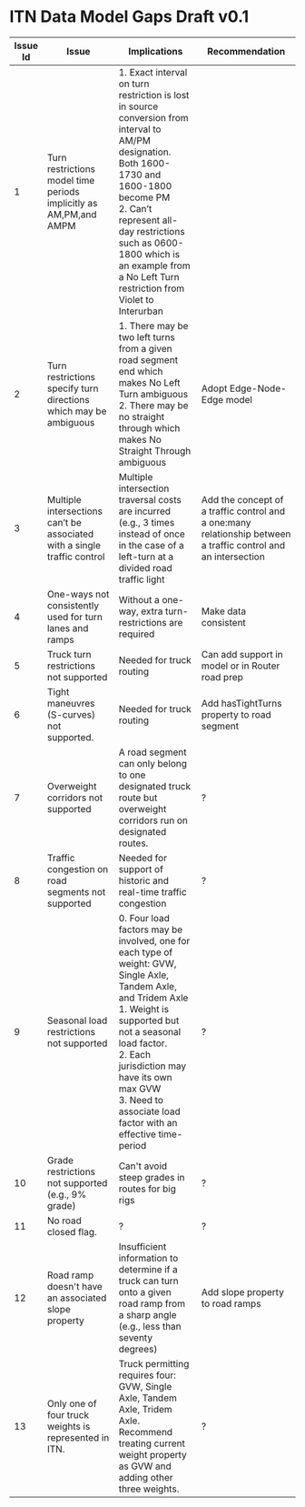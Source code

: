 # ITN Data Model Gaps Draft v0.1

|Issue Id| Issue                        | Implications                 | Recommendation
|---|------------------------------|------------------------------|-------------------------------------------------------------------|
|1|Turn restrictions model time periods implicitly as AM,PM,and AMPM | 1. Exact interval on turn restriction is lost in source conversion from interval to AM/PM designation. Both 1600-1730 and 1600-1800 become PM <br>2. Can’t represent all-day restrictions such as 0600-1800 which is an example from a No Left Turn restriction from Violet to Interurban |
|2|Turn restrictions specify turn directions which may be ambiguous|1. There may be two left turns from a given road segment end which makes No Left Turn ambiguous<br>2. There may be no straight through which makes No Straight Through ambiguous|Adopt Edge-Node-Edge model
|3|Multiple intersections can’t be associated with a single traffic control|Multiple intersection traversal costs are incurred (e.g., 3 times instead of once in the case of a left-turn at a divided road traffic light|Add the concept of a traffic control and a one:many relationship between a traffic control and an intersection
|4|One-ways not consistently used for turn lanes and ramps|Without a one-way, extra turn-restrictions are required|Make data consistent
|5|Truck turn restrictions not supported|Needed for truck routing|Can add support in model or in Router road prep
|6|Tight maneuvres (S-curves) not supported.|Needed for truck routing| Add hasTightTurns property to road segment
|7|Overweight corridors not supported|A road segment can only belong to one designated truck route but overweight corridors run on designated routes.|?
|8|Traffic congestion on road segments not supported|Needed for support of historic and real-time traffic congestion|?
|9|Seasonal load restrictions not supported|0. Four load factors may be involved, one for each type of weight: GVW, Single Axle, Tandem Axle, and Tridem Axle<br>1. Weight is supported but not a seasonal load factor.<br>2. Each jurisdiction may have its own max GVW<br>3. Need to associate load factor with an effective time-period|?
|10|Grade restrictions not supported (e.g., 9% grade)|Can't avoid steep grades in routes for big rigs|?
|11|No road closed flag.|?|?
|12|Road ramp doesn't have an associated slope property| Insufficient information to determine if a truck can turn onto a given road ramp from a sharp angle (e.g., less than seventy degrees)|Add slope property to road ramps
|13|Only one of four truck weights is represented in ITN.|Truck permitting requires four: GVW, Single Axle, Tandem Axle, Tridem Axle. Recommend treating current weight  property as GVW and adding other three weights.|?
